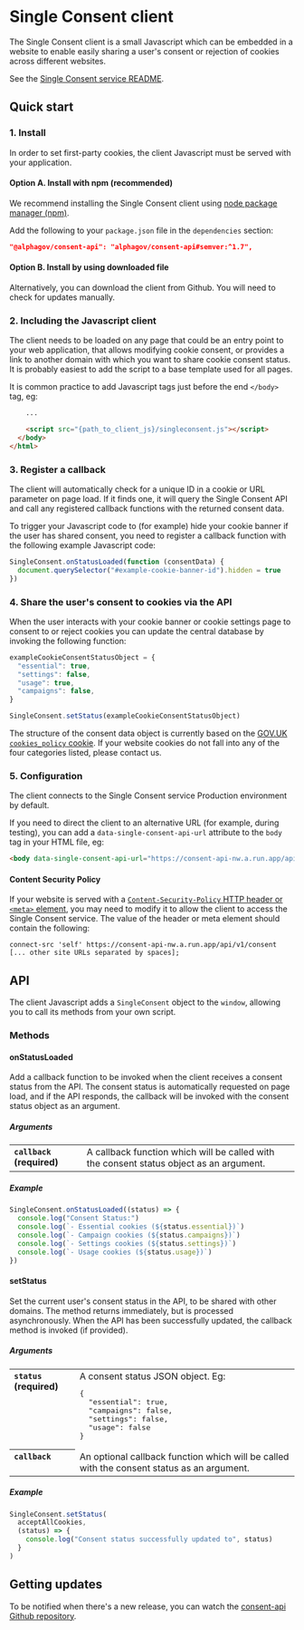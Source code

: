 # Single Consent client

The Single Consent client is a small Javascript which can be embedded in a
website to enable easily sharing a user's consent or rejection of cookies across
different websites.

See the [Single Consent service README](../README.md).

## Quick start

### 1. Install

In order to set first-party cookies, the client Javascript must be served with
your application.

#### Option A. Install with npm (recommended)

We recommend installing the Single Consent client using
[node package manager (npm)](https://www.npmjs.com/).

Add the following to your `package.json` file in the `dependencies` section:

```json
"@alphagov/consent-api": "alphagov/consent-api#semver:^1.7",
```

#### Option B. Install by using downloaded file

Alternatively, you can download the client from Github. You will need to check
for updates manually.

### 2. Including the Javascript client

The client needs to be loaded on any page that could be an entry point to your
web application, that allows modifying cookie consent, or provides a link to
another domain with which you want to share cookie consent status. It is
probably easiest to add the script to a base template used for all pages.

It is common practice to add Javascript tags just before the end `</body>` tag,
eg:

```html
    ...

    <script src="{path_to_client_js}/singleconsent.js"></script>
  </body>
</html>
```

### 3. Register a callback

The client will automatically check for a unique ID in a cookie or URL parameter
on page load. If it finds one, it will query the Single Consent API and call any
registered callback functions with the returned consent data.

To trigger your Javascript code to (for example) hide your cookie banner if the
user has shared consent, you need to register a callback function with the
following example Javascript code:

```javascript
SingleConsent.onStatusLoaded(function (consentData) {
  document.querySelector("#example-cookie-banner-id").hidden = true
})
```

### 4. Share the user's consent to cookies via the API

When the user interacts with your cookie banner or cookie settings page to
consent to or reject cookies you can update the central database by invoking the
following function:

```javascript
exampleCookieConsentStatusObject = {
  "essential": true,
  "settings": false,
  "usage": true,
  "campaigns": false,
}

SingleConsent.setStatus(exampleCookieConsentStatusObject)
```

The structure of the consent data object is currently based on the
[GOV.UK `cookies_policy` cookie](https://www.gov.uk/help/cookies). If your
website cookies do not fall into any of the four categories listed, please
contact us.

### 5. Configuration

The client connects to the Single Consent service Production environment by
default.

If you need to direct the client to an alternative URL (for example, during
testing), you can add a `data-single-consent-api-url` attribute to the `body` tag in
your HTML file, eg:

```html
<body data-single-consent-api-url="https://consent-api-nw.a.run.app/api/v1/consent/">
```

#### Content Security Policy

If your website is served with a
[`Content-Security-Policy` HTTP header or `<meta>` element](https://developer.mozilla.org/en-US/docs/Web/HTTP/CSP), you
may need to modify it to allow the client to access the Single Consent service.
The value of the header or meta element should contain the following:

```
connect-src 'self' https://consent-api-nw.a.run.app/api/v1/consent [... other site URLs separated by spaces];
```

## API

The client Javascript adds a `SingleConsent` object to the `window`, allowing you to
call its methods from your own script.

### Methods

#### onStatusLoaded

Add a callback function to be invoked when the client receives a consent status
from the API. The consent status is automatically requested on page load, and if
the API responds, the callback will be invoked with the consent status object as
an argument.

##### Arguments

<table>
<tr valign="top"><th align="left"><code>callback</code> (required)</th><td align="left">A callback function which will be called
with the consent status object as an argument.</td></tr>
</table>

##### Example

```javascript
SingleConsent.onStatusLoaded((status) => {
  console.log("Consent Status:")
  console.log(`- Essential cookies (${status.essential})`)
  console.log(`- Campaign cookies (${status.campaigns})`)
  console.log(`- Settings cookies (${status.settings})`)
  console.log(`- Usage cookies (${status.usage})`)
})
```

#### setStatus

Set the current user's consent status in the API, to be shared with other
domains. The method returns immediately, but is processed asynchronously. When
the API has been successfully updated, the callback method is invoked (if
provided).

##### Arguments

<table>
<tr valign="top"><th align="left"><code>status</code> (required)</th><td align="left">A consent status JSON object. Eg:
<pre>
{
  "essential": true,
  "campaigns": false,
  "settings": false,
  "usage": false
}
</pre>
</td></tr>
<tr valign="top"><th align="left"><code>callback</code></th><td align="left">An
optional callback function which will be called
with the consent status as an argument.</td></tr>
</table>

##### Example

```javascript
SingleConsent.setStatus(
  acceptAllCookies,
  (status) => {
    console.log("Consent status successfully updated to", status)
  }
)
```

## Getting updates

To be notified when there's a new release, you can watch the
[consent-api Github repository](https://github.com/alphagov/consent-api).

